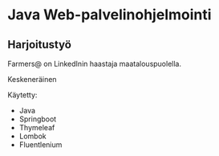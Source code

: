# Java Web-palvelinohjelmointi
## Harjoitustyö

Farmers@ on LinkedInin haastaja maatalouspuolella.

Keskeneräinen

Käytetty:
- Java
- Springboot
- Thymeleaf
- Lombok
- Fluentlenium
